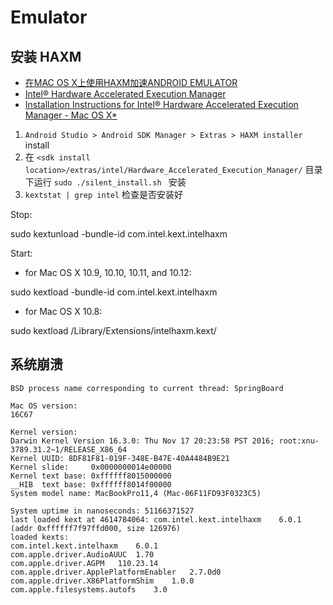 # Emulator

## 安装 HAXM

* [在MAC OS X上使用HAXM加速ANDROID EMULATOR](http://smilejay.com/2013/10/mac-hax-android-emulator/)
* [Intel® Hardware Accelerated Execution Manager](https://software.intel.com/en-us/android/articles/intel-hardware-accelerated-execution-manager)
* [Installation Instructions for Intel® Hardware Accelerated Execution Manager - Mac OS X*](https://software.intel.com/en-us/android/articles/installation-instructions-for-intel-hardware-accelerated-execution-manager-mac-os-x)

1. `Android Studio > Android SDK Manager > Extras > HAXM installer`  install
2. 在 `<sdk install location>/extras/intel/Hardware_Accelerated_Execution_Manager/` 目录下运行 `sudo ./silent_install.sh ` 安装
3. `kextstat | grep intel` 检查是否安装好

Stop:

sudo kextunload -bundle-id com.intel.kext.intelhaxm

Start:

- for Mac OS X 10.9, 10.10, 10.11, and 10.12:

sudo kextload -bundle-id com.intel.kext.intelhaxm

- for Mac OS X 10.8:

sudo kextload /Library/Extensions/intelhaxm.kext/

## 系统崩溃

```text
BSD process name corresponding to current thread: SpringBoard

Mac OS version:
16C67

Kernel version:
Darwin Kernel Version 16.3.0: Thu Nov 17 20:23:58 PST 2016; root:xnu-3789.31.2~1/RELEASE_X86_64
Kernel UUID: 8DF81F81-019F-348E-B47E-40A4484B9E21
Kernel slide:     0x0000000014e00000
Kernel text base: 0xffffff8015000000
__HIB  text base: 0xffffff8014f00000
System model name: MacBookPro11,4 (Mac-06F11FD93F0323C5)

System uptime in nanoseconds: 51166371527
last loaded kext at 4614784064: com.intel.kext.intelhaxm	6.0.1 (addr 0xffffff7f97ffd000, size 126976)
loaded kexts:
com.intel.kext.intelhaxm	6.0.1
com.apple.driver.AudioAUUC	1.70
com.apple.driver.AGPM	110.23.14
com.apple.driver.ApplePlatformEnabler	2.7.0d0
com.apple.driver.X86PlatformShim	1.0.0
com.apple.filesystems.autofs	3.0

```
